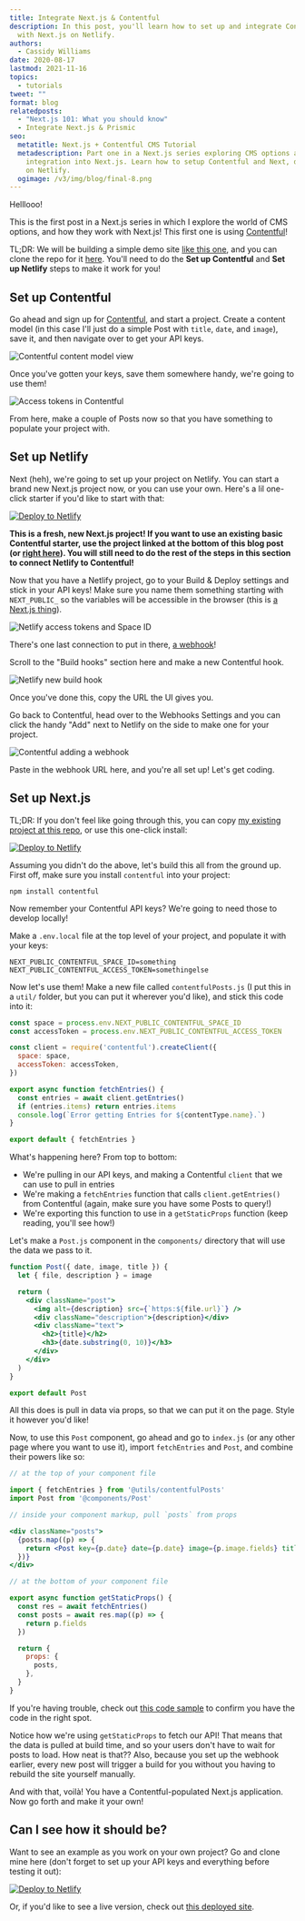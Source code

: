 ```yaml
---
title: Integrate Next.js & Contentful
description: In this post, you'll learn how to set up and integrate Contentful
  with Next.js on Netlify.
authors:
  - Cassidy Williams
date: 2020-08-17
lastmod: 2021-11-16
topics:
  - tutorials
tweet: ""
format: blog
relatedposts:
  - "Next.js 101: What you should know"
  - Integrate Next.js & Prismic
seo:
  metatitle: Next.js + Contentful CMS Tutorial
  metadescription: Part one in a Next.js series exploring CMS options and
    integration into Next.js. Learn how to setup Contentful and Next, deployed
    on Netlify.
  ogimage: /v3/img/blog/final-8.png
---
```




Helllooo!

This is the first post in a Next.js series in which I explore the world of CMS options, and how they work with Next.js! This first one is using [Contentful](https://www.contentful.com/)!

TL;DR: We will be building a simple demo site [like this one](https://next-contentful-starter.netlify.app/), and you can clone the repo for it [here](https://github.com/cassidoo/next-contentful-starter). You'll need to do the **Set up Contentful** and **Set up Netlify** steps to make it work for you!

## Set up Contentful

Go ahead and sign up for [Contentful](https://www.contentful.com/), and start a project. Create a content model (in this case I'll just do a simple Post with `title`, `date`, and `image`), save it, and then navigate over to get your API keys.

![Contentful content model view](/v3/img/blog/contentmodelcontentful.png)

Once you've gotten your keys, save them somewhere handy, we're going to use them!

![Access tokens in Contentful](/v3/img/blog/accesstokenscontentful.png "Access tokens in Contentful")

From here, make a couple of Posts now so that you have something to populate your project with.

## Set up Netlify

Next (heh), we're going to set up your project on Netlify. You can start a brand new Next.js project now, or you can use your own. Here's a lil one-click starter if you'd like to start with that:

[![Deploy to Netlify](https://www.netlify.com/img/deploy/button.svg)](https://app.netlify.com/start/deploy?repository=https://github.com/netlify-templates/next-netlify-starter&utm_source=github&utm_medium=nextstarter-cs&utm_campaign=devex)

**This is a fresh, new Next.js project! If you want to use an existing basic Contentful starter, use the project linked at the bottom of this blog post (or [right here](https://github.com/cassidoo/next-contentful-starter)). You will still need to do the rest of the steps in this section to connect Netlify to Contentful!**

Now that you have a Netlify project, go to your Build & Deploy settings and stick in your API keys! Make sure you name them something starting with `NEXT_PUBLIC_` so the variables will be accessible in the browser (this is [a Next.js thing](https://nextjs.org/docs/basic-features/environment-variables#exposing-environment-variables-to-the-browser)).

![Netlify access tokens and Space ID](/v3/img/blog/netlifytokens.png)

There's one last connection to put in there, [a webhook](https://docs.netlify.com/configure-builds/build-hooks/?utm_source=blog&utm_medium=contentfulnext-cs&utm_campaign=devex)!

Scroll to the "Build hooks" section here and make a new Contentful hook.

![Netlify new build hook](/v3/img/blog/contentfulhookname.png)

Once you've done this, copy the URL the UI gives you.

Go back to Contentful, head over to the Webhooks Settings and you can click the handy "Add" next to Netlify on the side to make one for your project.

![Contentful adding a webhook](/v3/img/blog/contenfulwebhook.png)

Paste in the webhook URL here, and you're all set up! Let's get coding.

## Set up Next.js

TL;DR: If you don't feel like going through this, you can copy [my existing project at this repo](https://github.com/cassidoo/next-contentful-starter), or use this one-click install:

[![Deploy to Netlify](https://www.netlify.com/img/deploy/button.svg)](https://app.netlify.com/start/deploy?repository=https://github.com/cassidoo/next-contentful-starter&utm_source=github&utm_medium=nextcontentful-cs&utm_campaign=devex)

Assuming you didn't do the above, let's build this all from the ground up. First off, make sure you install `contentful` into your project:

```
npm install contentful
```

Now remember your Contentful API keys? We're going to need those to develop locally!

Make a `.env.local` file at the top level of your project, and populate it with your keys:

```
NEXT_PUBLIC_CONTENTFUL_SPACE_ID=something
NEXT_PUBLIC_CONTENTFUL_ACCESS_TOKEN=somethingelse
```

Now let's use them! Make a new file called `contentfulPosts.js` (I put this in a `util/` folder, but you can put it wherever you'd like), and stick this code into it:

```js
const space = process.env.NEXT_PUBLIC_CONTENTFUL_SPACE_ID
const accessToken = process.env.NEXT_PUBLIC_CONTENTFUL_ACCESS_TOKEN

const client = require('contentful').createClient({
  space: space,
  accessToken: accessToken,
})

export async function fetchEntries() {
  const entries = await client.getEntries()
  if (entries.items) return entries.items
  console.log(`Error getting Entries for ${contentType.name}.`)
}

export default { fetchEntries }

```

What's happening here? From top to bottom:

- We're pulling in our API keys, and making a Contentful `client` that we can use to pull in entries
- We're making a `fetchEntries` function that calls `client.getEntries()` from Contentful (again, make sure you have some Posts to query!)
- We're exporting this function to use in a `getStaticProps` function (keep reading, you'll see how!)

Let's make a `Post.js` component in the `components/` directory that will use the data we pass to it.

```jsx
function Post({ date, image, title }) {
  let { file, description } = image

  return (
    <div className="post">
      <img alt={description} src={`https:${file.url}`} />
      <div className="description">{description}</div>
      <div className="text">
        <h2>{title}</h2>
        <h3>{date.substring(0, 10)}</h3>
      </div>
    </div>
  )
}

export default Post
```

All this does is pull in data via props, so that we can put it on the page. Style it however you'd like!

Now, to use this `Post` component, go ahead and go to `index.js` (or any other page where you want to use it), import `fetchEntries` and `Post`, and combine their powers like so:

```jsx
// at the top of your component file

import { fetchEntries } from '@utils/contentfulPosts'
import Post from '@components/Post'

// inside your component markup, pull `posts` from props

<div className="posts">
  {posts.map((p) => {
    return <Post key={p.date} date={p.date} image={p.image.fields} title={p.title} />
  })}
</div>

// at the bottom of your component file

export async function getStaticProps() {
  const res = await fetchEntries()
  const posts = await res.map((p) => {
    return p.fields
  })

  return {
    props: {
      posts,
    },
  }
}


```

If you're having trouble, check out [this code sample](https://github.com/cassidoo/next-contentful-starter/blob/master/pages/index.js) to confirm you have the code in the right spot.

Notice how we're using `getStaticProps` to fetch our API! That means that the data is pulled at build time, and so your users don't have to wait for posts to load. How neat is that?? Also, because you set up the webhook earlier, every new post will trigger a build for you without you having to rebuild the site yourself manually.

And with that, voilà! You have a Contentful-populated Next.js application. Now go forth and make it your own!

## Can I see how it should be?

Want to see an example as you work on your own project? Go and clone mine here (don't forget to set up your API keys and everything before testing it out):

[![Deploy to Netlify](https://www.netlify.com/img/deploy/button.svg)](https://app.netlify.com/start/deploy?repository=https://github.com/cassidoo/next-contentful-starter&utm_source=github&utm_medium=nextcontentful-cs&utm_campaign=devex)

Or, if you'd like to see a live version, check out [this deployed site](https://next-contentful-starter.netlify.app/).


